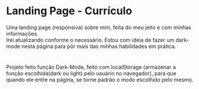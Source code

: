 # Landing Page - Currículo

Uma landing page (responsiva) sobre mim, feita do meu jeito e com minhas informações. <br>
Irei atualizando conforme o necessário. Estou com ideia de fazer um dark-mode nesta página para pôr mais das minhas habilidades em prática.
#

Projeto feito função Dark-Mode, feito com localStorage (armazenar a função escolhida(dark ou light) pelo usuário no navegador), para que quando ele entre na página, se torne padrão o modo escolhido pelo mesmo.